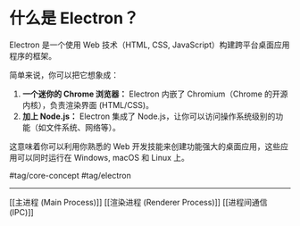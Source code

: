 # 什么是 Electron？

Electron 是一个使用 Web 技术（HTML, CSS, JavaScript）构建跨平台桌面应用程序的框架。

简单来说，你可以把它想象成：

1.  **一个迷你的 Chrome 浏览器：** Electron 内嵌了 Chromium（Chrome 的开源内核），负责渲染界面 (HTML/CSS)。
2.  **加上 Node.js：** Electron 集成了 Node.js，让你可以访问操作系统级别的功能（如文件系统、网络等）。

这意味着你可以利用你熟悉的 Web 开发技能来创建功能强大的桌面应用，这些应用可以同时运行在 Windows, macOS 和 Linux 上。

#tag/core-concept #tag/electron

---

[[主进程 (Main Process)]]
[[渲染进程 (Renderer Process)]]
[[进程间通信 (IPC)]]